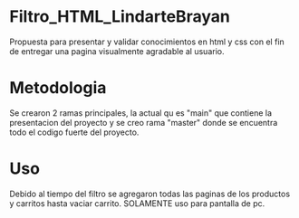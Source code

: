 # Filtro_HTML_LindarteBrayan
Propuesta para presentar y validar conocimientos en html y css con el fin de entregar una pagina visualmente agradable al usuario.


# Metodologia 
Se crearon 2 ramas principales, la actual qu es "main" que contiene la presentacion del proyecto y se creo rama "master" donde se encuentra todo el codigo fuerte del proyecto.

# Uso 
Debido al tiempo del filtro se agregaron todas las paginas de los productos y carritos hasta vaciar carrito. 
SOLAMENTE uso para pantalla de pc. 
